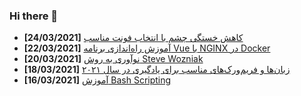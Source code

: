 ### Hi there 👋

<!-- posts -->
* **[24/03/2021]** [کاهش خستگی چشم با انتخاب فونت مناسب](https://liara.ir/blog/%da%a9%d8%a7%d9%87%d8%b4-%d8%ae%d8%b3%d8%aa%da%af%db%8c-%da%86%d8%b4%d9%85-%d8%a8%d8%a7-%d8%a7%d9%86%d8%aa%d8%ae%d8%a7%d8%a8-%d9%81%d9%88%d9%86%d8%aa-%d9%85%d9%86%d8%a7%d8%b3%d8%a8/ "کاهش خستگی چشم با انتخاب فونت مناسب")
* **[22/03/2021]** [آموزش راه‌اندازی برنامه Vue با NGINX در Docker](https://liara.ir/blog/%d8%a2%d9%85%d9%88%d8%b2%d8%b4-%d8%b1%d8%a7%d9%87%e2%80%8c%d8%a7%d9%86%d8%af%d8%a7%d8%b2%db%8c-%d8%a8%d8%b1%d9%86%d8%a7%d9%85%d9%87-vue-%d8%a8%d8%a7-nginx-%d8%af%d8%b1-docker/ "آموزش راه‌اندازی برنامه Vue با NGINX در Docker")
* **[20/03/2021]** [نوآوری به روش Steve Wozniak](https://liara.ir/blog/%d9%86%d9%88%d8%a2%d9%88%d8%b1%db%8c-%d8%a8%d9%87-%d8%b1%d9%88%d8%b4-steve-wozniak/ "نوآوری به روش Steve Wozniak")
* **[18/03/2021]** [زبان‌ها و فریم‌ورک‌های مناسب برای یادگیری در سال ۲۰۲۱](https://liara.ir/blog/%d8%b2%d8%a8%d8%a7%d9%86%e2%80%8c%d9%87%d8%a7-%d9%88-%d9%81%d8%b1%db%8c%d9%85%e2%80%8c%d9%88%d8%b1%da%a9%e2%80%8c%d9%87%d8%a7%db%8c-%d9%85%d9%86%d8%a7%d8%b3%d8%a8-%d8%a8%d8%b1%d8%a7%db%8c-%db%8c%d8%a7/ "زبان‌ها و فریم‌ورک‌های مناسب برای یادگیری در سال ۲۰۲۱")
* **[16/03/2021]** [آموزش Bash Scripting](https://liara.ir/blog/%d8%a2%d9%85%d9%88%d8%b2%d8%b4-bash-scripting/ "آموزش Bash Scripting")<!-- /posts -->
